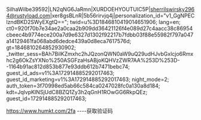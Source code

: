 SilhaWilbe39592|LN2qNG6JaRmn|XURDOEHYOUTUIC5P|sherrilswirsky2964@rustyload.com|xer8gsBLnR|5b56rirvjq4j|personalization_id="v1_GgNPEClzndBKD2SWyEXgtQ=="; twid=u%3D1846810419014651906; lang=en; ct0=920f70b7e34ae2a0caa2b909dd36421126f4e089d27c4aacc38c86954cbeec4b9774ece200a7d9e6327d1302f92217b7fdbb03f88e55982f797a047a14129461fa068abd6dedce439a0d8eca7617576d; gt=1846810264852930902; _twitter_sess=BAh7BiIKZmxhc2hJQzonQWN0aW9uQ29udHJvbGxlcjo6Rmxhc2g6OkZsYXNo%250ASGFzaHsABjoKQHVzZWR7AA%253D%253D--1164b91ac812d853b877e93ddb612b7471bebc74; guest_id_ads=v1%3A172914885292017463; guest_id_marketing=v1%3A172914885292017463; night_mode=2; auth_token=3f70998ed5ab66c584ca0247028fc0a130a8d184; kdt=JqlvpKINSjUdC8BZQ1Zy3h2qGnH1ROwGG6RkpQEz; guest_id=172914885292017463; 


https://www.humkt.com/2fa   ----获取验证码